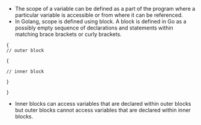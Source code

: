 * The scope of a variable can be defined as a part of the program where a particular variable is accessible or from where it can be referenced. 
* In Golang, scope is defined using block. A block is defined in Go as a possibly empty sequence of declarations and statements within matching brace brackets or curly brackets. 

```
{
// outer block

{

// inner block

}

}
```

* Inner blocks can access variables that are declared within outer blocks but outer blocks cannot access variables that are declared within inner blocks. 
